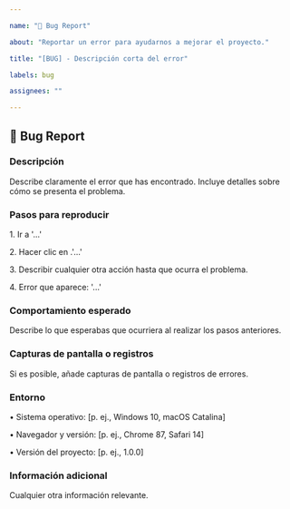 ```yaml
---

name: "🐛 Bug Report"

about: "Reportar un error para ayudarnos a mejorar el proyecto."

title: "[BUG] - Descripción corta del error"

labels: bug

assignees: ""

---
```


## 🐛 Bug Report

### Descripción

Describe claramente el error que has encontrado. Incluye detalles sobre cómo se presenta el problema.

### Pasos para reproducir

1.⁠ ⁠Ir a '...'

2.⁠ ⁠Hacer clic en .'...'

3.⁠ ⁠Describir cualquier otra acción hasta que ocurra el problema.

4.⁠ ⁠Error que aparece: '...'

### Comportamiento esperado

Describe lo que esperabas que ocurriera al realizar los pasos anteriores.

### Capturas de pantalla o registros

Si es posible, añade capturas de pantalla o registros de errores.

### Entorno

•⁠  ⁠Sistema operativo: [p. ej., Windows 10, macOS Catalina]

•⁠  ⁠Navegador y versión: [p. ej., Chrome 87, Safari 14]

•⁠  ⁠Versión del proyecto: [p. ej., 1.0.0]

### Información adicional

Cualquier otra información relevante.